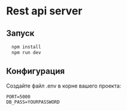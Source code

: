 # Rest api server



## Запуск

```bash
  npm install
  npm run dev 
```
    
## Конфигурация

Создайте файл .env в корне вашего проекта:

```
PORT=5000
DB_PASS=YOURPASSWORD
```

